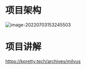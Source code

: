 # 项目架构
![image-20220703153245503](https://blog-oss-1.oss-cn-hangzhou.aliyuncs.com/2022-07-03/image-20220703153245503.png)
# 项目讲解
https://kpretty.tech/archives/milvus